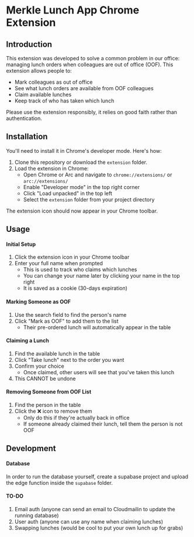# Merkle Lunch App Chrome Extension

## Introduction
This extension was developed to solve a common problem in our office:
managing lunch orders when colleagues are out of office (OOF).
This extension allows people to:

- Mark colleagues as out of office
- See what lunch orders are available from OOF colleagues
- Claim available lunches
- Keep track of who has taken which lunch

Please use the extension responsibly, it relies on good faith rather than authentication.

## Installation
You'll need to install it in Chrome's developer mode. Here's how:

1. Clone this repository or download the `extension` folder.
2. Load the extension in Chrome:
    - Open Chrome or Arc and navigate to `chrome://extensions/` or `arc://extensions/`
    - Enable "Developer mode" in the top right corner
    - Click "Load unpacked" in the top left
    - Select the `extension` folder from your project directory

The extension icon should now appear in your Chrome toolbar.

## Usage

#### Initial Setup
1. Click the extension icon in your Chrome toolbar
2. Enter your full name when prompted
    - This is used to track who claims which lunches
    - You can change your name later by clicking your name in the top right
    - It is saved as a cookie (30-days expiration)

#### Marking Someone as OOF
1. Use the search field to find the person's name
2. Click "Mark as OOF" to add them to the list
    - Their pre-ordered lunch will automatically appear in the table

#### Claiming a Lunch
1. Find the available lunch in the table
2. Click "Take lunch" next to the order you want
3. Confirm your choice
    - Once claimed, other users will see that you've taken this lunch
4. This CANNOT be undone

#### Removing Someone from OOF List
1. Find the person in the table
2. Click the ❌ icon to remove them
    - Only do this if they're actually back in office
    - If someone already claimed their lunch, tell them the person is not OOF

## Development

#### Database
In order to run the database yourself, create a supabase project and upload the edge function inside the `supabase` folder.

#### TO-DO
1. Email auth (anyone can send an email to Cloudmailin to update the running database)
2. User auth (anyone can use any name when claiming lunches)
3. Swapping lunches (would be cool to put your own lunch up for grabs)